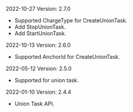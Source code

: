 2022-10-27 Version: 2.7.0
- Supported ChargeType for CreateUnionTask.
- Add StopUnionTask.
- Add StartUnionTask.

2022-10-13 Version: 2.6.0
- Supported AnchorId for CreateUnionTask.

2022-05-12 Version: 2.5.0
- Supported for union task.

2022-01-10 Version: 2.4.4
- Union Task API.

